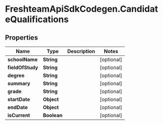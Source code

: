 # FreshteamApiSdkCodegen.CandidateQualifications

## Properties

Name | Type | Description | Notes
------------ | ------------- | ------------- | -------------
**schoolName** | **String** |  | [optional] 
**fieldOfStudy** | **String** |  | [optional] 
**degree** | **String** |  | [optional] 
**summary** | **String** |  | [optional] 
**grade** | **String** |  | [optional] 
**startDate** | **Object** |  | [optional] 
**endDate** | **Object** |  | [optional] 
**isCurrent** | **Boolean** |  | [optional] 


